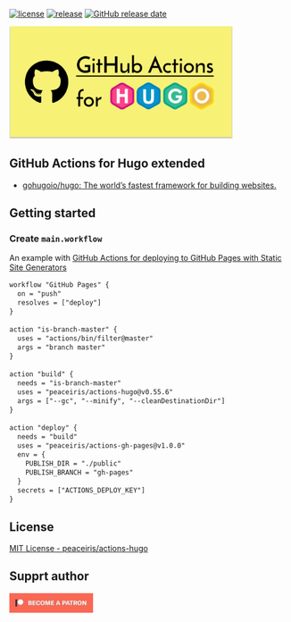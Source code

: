[![license](https://img.shields.io/github/license/peaceiris/actions-hugo.svg)](https://github.com/peaceiris/actions-hugo/blob/master/LICENSE)
[![release](https://img.shields.io/github/release/peaceiris/actions-hugo.svg)](https://github.com/peaceiris/actions-hugo/releases/latest)
[![GitHub release date](https://img.shields.io/github/release-date/peaceiris/actions-hugo.svg)](https://github.com/peaceiris/actions-hugo/releases)

<img width="400" alt="GitHub Actions for Hugo extended" src="./images/ogp.svg">



## GitHub Actions for Hugo extended

- [gohugoio/hugo: The world’s fastest framework for building websites.](https://github.com/gohugoio/hugo)



## Getting started

### Create `main.workflow`

An example with [GitHub Actions for deploying to GitHub Pages with Static Site Generators]

[GitHub Actions for deploying to GitHub Pages with Static Site Generators]: https://github.com/peaceiris/actions-gh-pages

```hcl
workflow "GitHub Pages" {
  on = "push"
  resolves = ["deploy"]
}

action "is-branch-master" {
  uses = "actions/bin/filter@master"
  args = "branch master"
}

action "build" {
  needs = "is-branch-master"
  uses = "peaceiris/actions-hugo@v0.55.6"
  args = ["--gc", "--minify", "--cleanDestinationDir"]
}

action "deploy" {
  needs = "build"
  uses = "peaceiris/actions-gh-pages@v1.0.0"
  env = {
    PUBLISH_DIR = "./public"
    PUBLISH_BRANCH = "gh-pages"
  }
  secrets = ["ACTIONS_DEPLOY_KEY"]
}
```



## License

[MIT License - peaceiris/actions-hugo]

[MIT License - peaceiris/actions-hugo]: https://github.com/peaceiris/actions-hugo/blob/master/LICENSE



## Supprt author

<a href="https://www.patreon.com/peaceiris"><img src="./images/patreon.jpg" alt="peaceiris - Patreon" width="150px"></a>
